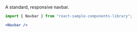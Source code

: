 A standard, responsive navbar.

```jsx
import { Navbar } from "react-sample-components-library";

<Navbar />
```